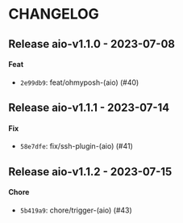 # CHANGELOG

## Release aio-v1.1.0 - 2023-07-08

#### Feat

- `2e99db9`: feat/ohmyposh-(aio) (#40)

## Release aio-v1.1.1 - 2023-07-14

#### Fix

- `58e7dfe`: fix/ssh-plugin-(aio) (#41)

## Release aio-v1.1.2 - 2023-07-15

#### Chore

- `5b419a9`: chore/trigger-(aio) (#43)
